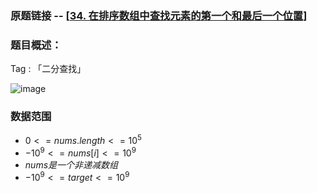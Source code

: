 ### 原题链接 -- [[34. 在排序数组中查找元素的第一个和最后一个位置](https://leetcode.cn/problems/find-first-and-last-position-of-element-in-sorted-array/)]

### 题目概述：
Tag : 「二分查找」

![image](https://user-images.githubusercontent.com/99656524/201576903-a14a3f7c-420d-4f21-bba5-61b915039c8a.png)

### 数据范围
* $0 <= nums.length <= 10^5$
* $-10^9 <= nums[i] <= 10^9$
* $nums 是一个非递减数组$
* $-10^9 <= target <= 10^9$
